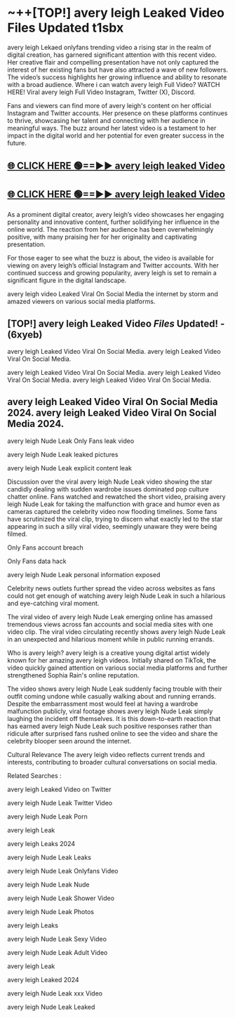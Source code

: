 # ~++[TOP!] avery leigh Leaked Video Files Updated t1sbx

 avery leigh Lekaed onlyfans trending video a rising star in the realm of digital creation, has garnered significant attention with this recent video. Her creative flair and compelling presentation have not only captured the interest of her existing fans but have also attracted a wave of new followers. The video’s success highlights her growing influence and ability to resonate with a broad audience.
Where i can watch  avery leigh Full Video? WATCH HERE! Viral  avery leigh Full Video Instagram, Twitter (X), Discord.


Fans and viewers can find more of  avery leigh's content on her official Instagram and Twitter accounts. Her presence on these platforms continues to thrive, showcasing her talent and connecting with her audience in meaningful ways. The buzz around her latest video is a testament to her impact in the digital world and her potential for even greater success in the future.


## [🌐 CLICK HERE 🟢==►►  avery leigh leaked Video ](https://onlyclips.site?title=avery_leigh&ref=git)

## [🌐 CLICK HERE 🟢==►►  avery leigh leaked Video ](https://onlyclips.site?title=avery_leigh&ref=git)


As a prominent digital creator,  avery leigh’s video showcases her engaging personality and innovative content, further solidifying her influence in the online world. The reaction from her audience has been overwhelmingly positive, with many praising her for her originality and captivating presentation.

For those eager to see what the buzz is about, the video is available for viewing on  avery leigh’s official Instagram and Twitter accounts. With her continued success and growing popularity,  avery leigh is set to remain a significant figure in the digital landscape.


  avery leigh video Leaked Viral On Social Media the internet by storm and amazed viewers on various social media platforms.


## [TOP!]  avery leigh Leaked Video *Files* Updated! - (6xyeb) 

 avery leigh Leaked Video Viral On Social Media. avery leigh Leaked Video Viral On Social Media.

 avery leigh Leaked Video Viral On Social Media. avery leigh Leaked Video Viral On Social Media. avery leigh Leaked Video Viral On Social Media.


##  avery leigh Leaked Video Viral On Social Media 2024. avery leigh Leaked Video Viral On Social Media 2024.
 avery leigh Nude Leak Only Fans leak video

 avery leigh Nude Leak leaked pictures

 avery leigh Nude Leak explicit content leak

Discussion over the viral  avery leigh Nude Leak video showing the star candidly dealing with sudden wardrobe issues dominated pop culture chatter online. Fans watched and rewatched the short video, praising  avery leigh Nude Leak for taking the malfunction with grace and humor even as cameras captured the celebrity video now flooding timelines. Some fans have scrutinized the viral clip, trying to discern what exactly led to the star appearing in such a silly viral video, seemingly unaware they were being filmed.


Only Fans account breach

Only Fans data hack

 avery leigh Nude Leak personal information exposed

Celebrity news outlets further spread the video across websites as fans could not get enough of watching  avery leigh Nude Leak in such a hilarious and eye-catching viral moment.


The viral video of  avery leigh Nude Leak emerging online has amassed tremendous views across fan accounts and social media sites with one video clip. The viral video circulating recently shows  avery leigh Nude Leak in an unexpected and hilarious moment while in public running errands.


Who is  avery leigh?  avery leigh is a creative young digital artist widely known for her amazing  avery leigh videos. Initially shared on TikTok, the video quickly gained attention on various social media platforms and further strengthened Sophia Rain's online reputation.

The video shows  avery leigh Nude Leak suddenly facing trouble with their outfit coming undone while casually walking about and running errands. Despite the embarrassment most would feel at having a wardrobe malfunction publicly, viral footage shows  avery leigh Nude Leak simply laughing the incident off themselves. It is this down-to-earth reaction that has earned  avery leigh Nude Leak such positive responses rather than ridicule after surprised fans rushed online to see the video and share the celebrity blooper seen around the internet.

Cultural Relevance The  avery leigh video reflects current trends and interests, contributing to broader cultural conversations on social media.

Related Searches :

 avery leigh Leaked Video on Twitter

 avery leigh Nude Leak Twitter Video

 avery leigh Nude Leak Porn

 avery leigh Leak 

 avery leigh Leaks 2024

 avery leigh Nude Leak Leaks

 avery leigh Nude Leak Onlyfans Video

 avery leigh Nude Leak Nude

 avery leigh Nude Leak Shower Video

 avery leigh Nude Leak Photos

 avery leigh Leaks

 avery leigh Nude Leak Sexy Video

 avery leigh Nude Leak Adult Video

 avery leigh Leak

 avery leigh Leaked 2024

 avery leigh Nude Leak xxx Video

 avery leigh Nude Leak Leaked